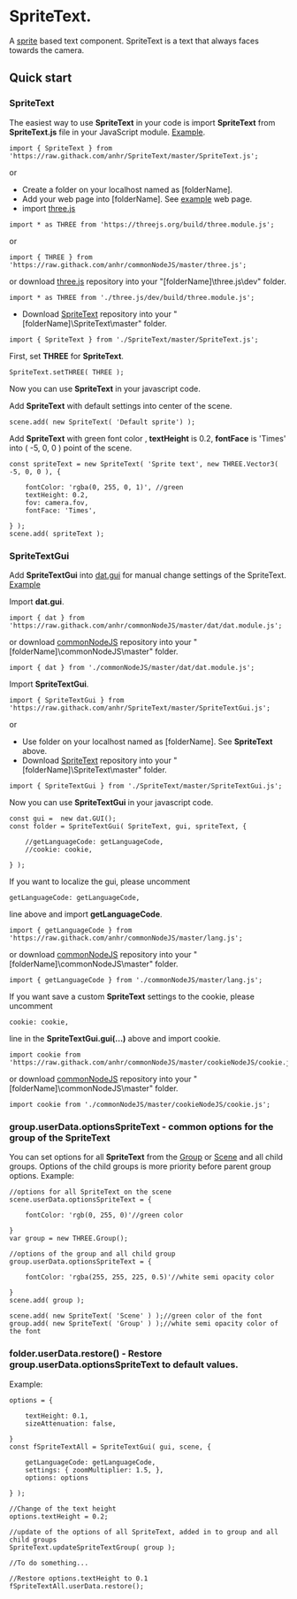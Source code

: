 # SpriteText.

A [sprite](https://threejs.org/docs/index.html#api/en/objects/Sprite) based text component. SpriteText is a text that always faces towards the camera.

## Quick start

### SpriteText

The easiest way to use <b>SpriteText</b> in your code is import <b>SpriteText</b> from <b>SpriteText.js</b> file in your JavaScript module.
[Example](https://github.com/anhr/SpriteText/blob/master/Examples/SpriteText.html).

```
import { SpriteText } from 'https://raw.githack.com/anhr/SpriteText/master/SpriteText.js';
```
or

* Create a folder on your localhost named as [folderName].
* Add your web page into [folderName]. See [example](https://raw.githack.com/anhr/SpriteText/master/Examples/SpriteText.html) web page.
* import [three.js](https://github.com/anhr/three.js)
```
import * as THREE from 'https://threejs.org/build/three.module.js';
```
or
```
import { THREE } from 'https://raw.githack.com/anhr/commonNodeJS/master/three.js';
```
or download [three.js](https://github.com/anhr/three.js) repository into your "[folderName]\three.js\dev" folder.
```
import * as THREE from './three.js/dev/build/three.module.js';
```
* Download [SpriteText](https://github.com/anhr/SpriteText) repository into your "[folderName]\SpriteText\master" folder.
```
import { SpriteText } from './SpriteText/master/SpriteText.js';
```

First, set <b>THREE</b> for <b>SpriteText</b>.
```
SpriteText.setTHREE( THREE );
```

Now you can use <b>SpriteText</b> in your javascript code.

Add <b>SpriteText</b> with default settings into center of the scene.
```
scene.add( new SpriteText( 'Default sprite') );
```
Add <b>SpriteText</b> with green font color , <b>textHeight</b> is 0.2, <b>fontFace</b> is 'Times' into ( -5, 0, 0 ) point of the scene.
```
const spriteText = new SpriteText( 'Sprite text', new THREE.Vector3( -5, 0, 0 ), {

	fontColor: 'rgba(0, 255, 0, 1)', //green
	textHeight: 0.2,
	fov: camera.fov,
	fontFace: 'Times',

} );
scene.add( spriteText );
```

### SpriteTextGui

Add <b>SpriteTextGui</b> into [dat.gui](https://github.com/anhr/dat.gui) for manual change settings of the </b>SpriteText</b>.
[Example](https://raw.githack.com/anhr/SpriteText/master/Examples/SpriteTextGui.html)

Import <b>dat.gui</b>.
```
import { dat } from 'https://raw.githack.com/anhr/commonNodeJS/master/dat/dat.module.js';
```
or download [commonNodeJS](https://github.com/anhr/commonNodeJS) repository into your "[folderName]\commonNodeJS\master" folder.
```
import { dat } from './commonNodeJS/master/dat/dat.module.js';
```
Import <b>SpriteTextGui</b>.
```
import { SpriteTextGui } from 'https://raw.githack.com/anhr/SpriteText/master/SpriteTextGui.js';
```
or

* Use folder on your localhost named as [folderName]. See <b>SpriteText</b> above.
* Download [SpriteText](https://github.com/anhr/SpriteText) repository into your "[folderName]\SpriteText\master" folder.

```
import { SpriteTextGui } from './SpriteText/master/SpriteTextGui.js';
```

Now you can use <b>SpriteTextGui</b> in your javascript code.
```
const gui =  new dat.GUI();
const folder = SpriteTextGui( SpriteText, gui, spriteText, {

	//getLanguageCode: getLanguageCode,
	//cookie: cookie,

} );
```
If you want to localize the gui, please uncomment
```
getLanguageCode: getLanguageCode,
```
line above and import <b>getLanguageCode</b>.
```
import { getLanguageCode } from 'https://raw.githack.com/anhr/commonNodeJS/master/lang.js';
```
or download [commonNodeJS](https://github.com/anhr/commonNodeJS) repository into your "[folderName]\commonNodeJS\master" folder.
```
import { getLanguageCode } from './commonNodeJS/master/lang.js';
```
If you want save a custom <b>SpriteText</b> settings to the cookie, please uncomment
```
cookie: cookie,
```
line in the <b>SpriteTextGui.gui(...)</b> above and import cookie.
```
import cookie from 'https://raw.githack.com/anhr/commonNodeJS/master/cookieNodeJS/cookie.js';
```
or download [commonNodeJS](https://github.com/anhr/commonNodeJS) repository into your "[folderName]\commonNodeJS\master" folder.
```
import cookie from './commonNodeJS/master/cookieNodeJS/cookie.js';
```

### group.userData.optionsSpriteText - common options for the group of the SpriteText
You can set options for all <b>SpriteText</b> from the [Group](https://threejs.org/docs/index.html#api/en/objects/Group) or [Scene](https://threejs.org/docs/index.html#api/en/scenes/Scene) and all child groups.
Options of the child groups is more priority before parent group options.
Example:
```
//options for all SpriteText on the scene
scene.userData.optionsSpriteText = {

	fontColor: 'rgb(0, 255, 0)'//green color

}
var group = new THREE.Group();

//options of the group and all child group
group.userData.optionsSpriteText = {

	fontColor: 'rgba(255, 255, 225, 0.5)'//white semi opacity color

}
scene.add( group );

scene.add( new SpriteText( 'Scene' ) );//green color of the font
group.add( new SpriteText( 'Group' ) );//white semi opacity color of the font
```

### folder.userData.restore() - Restore group.userData.optionsSpriteText to default values.
Example:
```
options = {

	textHeight: 0.1,
	sizeAttenuation: false,

}
const fSpriteTextAll = SpriteTextGui( gui, scene, {

	getLanguageCode: getLanguageCode,
	settings: { zoomMultiplier: 1.5, },
	options: options

} );

//Change of the text height
options.textHeight = 0.2;

//update of the options of all SpriteText, added in to group and all child groups
SpriteText.updateSpriteTextGroup( group );

//To do something...

//Restore options.textHeight to 0.1
fSpriteTextAll.userData.restore();
```
